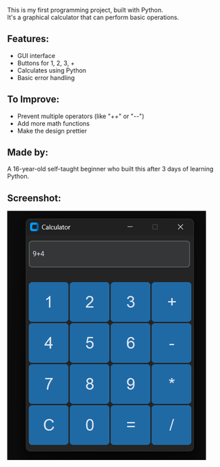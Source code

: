 This is my first programming project, built with Python.  
It's a graphical calculator that can perform basic operations.

## Features:
- GUI interface
- Buttons for 1, 2, 3, +
- Calculates using Python
- Basic error handling

## To Improve:
- Prevent multiple operators (like "++" or "--")
- Add more math functions
- Make the design prettier

## Made by:
A 16-year-old self-taught beginner who built this after 3 days of learning Python.

## Screenshot:
![Calculator Screenshot](screenshot.png)

